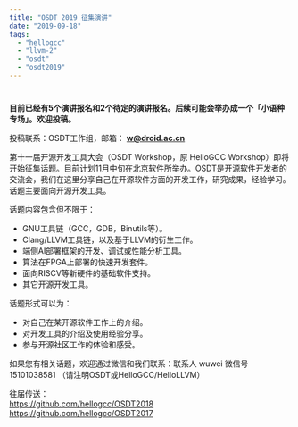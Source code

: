 ```yaml
---
title: "OSDT 2019 征集演讲"
date: "2019-09-18"
tags: 
  - "hellogcc"
  - "llvm-2"
  - "osdt"
  - "osdt2019"
---
```


#   

**目前已经有5个演讲报名和2个待定的演讲报名。后续可能会举办成一个「小语种专场」。欢迎投稿。**

投稿联系：OSDT工作组，邮箱： **w@droid.ac.cn**

第十一届开源开发工具大会（OSDT Workshop，原 HelloGCC Workshop）即将开始征集话题。目前计划11月中旬在北京软件所举办。OSDT是开源软件开发者的交流会，我们在这里分享自己在开源软件方面的开发工作，研究成果，经验学习。话题主要面向开源开发工具。

话题内容包含但不限于：

- GNU工具链（GCC，GDB，Binutils等）。
- Clang/LLVM工具链，以及基于LLVM的衍生工作。
- 端侧AI部署框架的开发、调试或性能分析工具。
- 算法在FPGA上部署的快速开发套件。
- 面向RISCV等新硬件的基础软件支持。
- 其它开源开发工具。

话题形式可以为：

- 对自己在某开源软件工作上的介绍。
- 对开发工具的介绍及使用经验分享。
- 参与开源社区工作的体验和感受。

如果您有相关话题，欢迎通过微信和我们联系：联系人 wuwei 微信号 15101038581 （请注明OSDT或HelloGCC/HelloLLVM）

往届传送：  
https://github.com/hellogcc/OSDT2018  
https://github.com/hellogcc/OSDT2017
